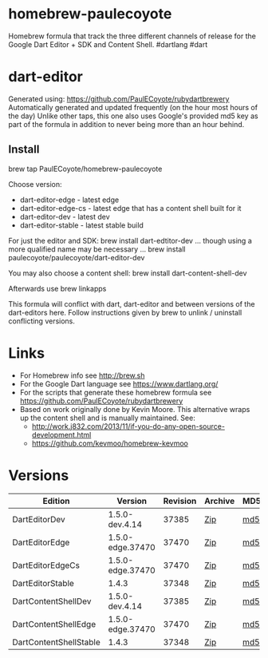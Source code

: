 homebrew-paulecoyote
====================

Homebrew formula that track the three different channels of release for the Google Dart Editor + SDK and Content Shell.  #dartlang #dart

dart-editor
===========

Generated using: https://github.com/PaulECoyote/rubydartbrewery
Automatically generated and updated frequently (on the hour most hours of the day)
Unlike other taps, this one also uses Google's provided md5 key as part of the formula in addition to never being more than an hour behind.

Install
-------
brew tap PaulECoyote/homebrew-paulecoyote

Choose version:
* dart-editor-edge - latest edge
* dart-editor-edge-cs - latest edge that has a content shell built for it
* dart-editor-dev - latest dev
* dart-editor-stable - latest stable build

For just the editor and SDK:
brew install dart-edtitor-dev
... though using a more qualified name may be necessary ...
brew install paulecoyote/paulecoyote/dart-editor-dev

You may also choose a content shell:
brew install dart-content-shell-dev

Afterwards use 
brew linkapps

This formula will conflict with dart, dart-editor and between versions of the dart-editors here.  Follow instructions given by brew to unlink / uninstall conflicting versions.

Links
=====
* For Homebrew info see http://brew.sh
* For the Google Dart language see https://www.dartlang.org/
* For the scripts that generate these homebrew formula see https://github.com/PaulECoyote/rubydartbrewery
* Based on work originally done by Kevin Moore. This alternative wraps up the content shell and is manually maintained.  See: 
    * http://work.j832.com/2013/11/if-you-do-any-open-source-development.html
    * https://github.com/kevmoo/homebrew-kevmoo

Versions
========
| Edition | Version | Revision | Archive | MD5 | Notes |
| ------- | ------- | -------- | ------- | --- | ----- |
| DartEditorDev | 1.5.0-dev.4.14 | 37385 | [Zip](http://storage.googleapis.com/dart-archive/channels/dev/release/37385/editor/darteditor-macos-x64.zip) | [md5](http://storage.googleapis.com/dart-archive/channels/dev/release/37385/editor/darteditor-macos-x64.zip.md5sum) | [Changes](http://storage.googleapis.com/dart-archive/channels/dev/release/latest/changelog.html) |
| DartEditorEdge | 1.5.0-edge.37470 | 37470 | [Zip](http://storage.googleapis.com/dart-archive/channels/be/raw/37470/editor/darteditor-macos-x64.zip) | [md5](http://storage.googleapis.com/dart-archive/channels/be/raw/37470/editor/darteditor-macos-x64.zip.md5sum) | - |
| DartEditorEdgeCs | 1.5.0-edge.37470 | 37470 | [Zip](http://storage.googleapis.com/dart-archive/channels/be/raw/37470/editor/darteditor-macos-x64.zip) | [md5](http://storage.googleapis.com/dart-archive/channels/be/raw/37470/editor/darteditor-macos-x64.zip.md5sum) | - |
| DartEditorStable | 1.4.3 | 37348 | [Zip](http://storage.googleapis.com/dart-archive/channels/stable/release/37348/editor/darteditor-macos-x64.zip) | [md5](http://storage.googleapis.com/dart-archive/channels/stable/release/37348/editor/darteditor-macos-x64.zip.md5sum) | [Changes](http://storage.googleapis.com/dart-archive/channels/stable/release/latest/changelog.html) |
| DartContentShellDev | 1.5.0-dev.4.14 | 37385 | [Zip](http://storage.googleapis.com/dart-archive/channels/dev/release/37385/dartium/content_shell-macos-ia32-release.zip) | [md5](http://storage.googleapis.com/dart-archive/channels/dev/release/37385/dartium/content_shell-macos-ia32-release.zip.md5sum) | - |
| DartContentShellEdge | 1.5.0-edge.37470 | 37470 | [Zip](http://storage.googleapis.com/dart-archive/channels/be/raw/37470/dartium/content_shell-macos-ia32-release.zip) | [md5](http://storage.googleapis.com/dart-archive/channels/be/raw/37470/dartium/content_shell-macos-ia32-release.zip.md5sum) | - |
| DartContentShellStable | 1.4.3 | 37348 | [Zip](http://storage.googleapis.com/dart-archive/channels/stable/release/37348/dartium/content_shell-macos-ia32-release.zip) | [md5](http://storage.googleapis.com/dart-archive/channels/stable/release/37348/dartium/content_shell-macos-ia32-release.zip.md5sum) | - |
